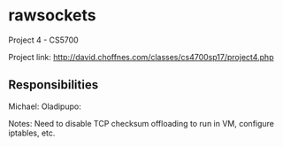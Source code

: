 # rawsockets
Project 4 - CS5700

Project link: http://david.choffnes.com/classes/cs4700sp17/project4.php

Responsibilities
----------------------
Michael:
Oladipupo:


Notes: Need to disable TCP checksum offloading to run in VM, configure iptables, etc.